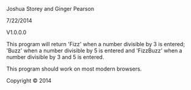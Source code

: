 Joshua Storey and Ginger Pearson

7/22/2014

V1.0.0.0

This program will return 'Fizz' when a number divisible by 3 is entered; 'Buzz' when a number divisible by 5 is entered and 'FizzBuzz' when a number divisible by 3 and 5 is entered.

This program should work on most modern browsers.

Copyright © 2014
